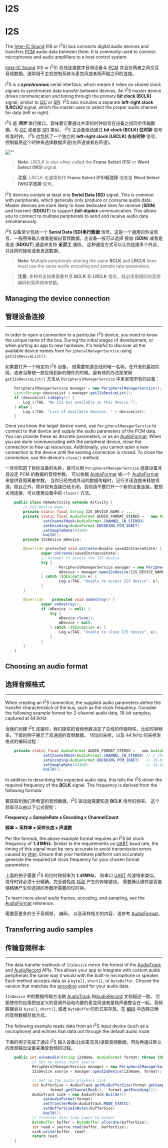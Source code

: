 # I2S

# I2S

The [Inter-IC Sound](https://en.wikipedia.org/wiki/I%C2%B2S) (IIS or I<sup>2</sup>S) bus connects digital audio devices and transfers [PCM](https://en.wikipedia.org/wiki/Pulse-code_modulation) audio data between them. It is commonly used to connect microphones and audio amplifiers to a host control system.

[Inter-IC Sound](https://en.wikipedia.org/wiki/I%C2%B2S) (IIS or I<sup>2</sup>S) 总线连接数字音频设备与 [PCM](https://en.wikipedia.org/wiki/Pulse-code_modulation) 并且在两者之间交互音频数据。通常用于主机控制系统与麦克风或者扬声器之间的连接。

I<sup>2</sup>S is a **_synchronous_** serial interface, which means it relies on shared clock signals to synchronize data transfer between devices. An I<sup>2</sup>S master device drives communication and timing through the primary **bit clock (BCLK)** signal, similar to [I2C](https://developer.android.google.cn/things/sdk/pio/i2c.html) or [SPI](https://developer.android.google.cn/things/sdk/pio/spi.html). I<sup>2</sup>S also includes a separate **left-right clock (LRCLK)** signal, which the master uses to select the proper audio channel for data (left or right).

I<sup>2</sup>S 是 **_同步_** 串行接口，意味着它要通过共享的时钟信号在设备之间同步传输数据。与 [I2C](https://developer.android.google.cn/things/sdk/pio/i2c.html) 或者是 [SPI](https://developer.android.google.cn/things/sdk/pio/spi.html) 类似， I<sup>2</sup>S 主设备驱动通过 **bit clock (BCLK) 位时钟** 信号校准时钟。 I<sup>2</sup>S 也包括了一个独立的 **left-right clock (LRCLK) 左右时钟** 信号，控制器用这个时钟来选择数据声道(左声道或者右声道)。

![""](https://developer.android.google.cn/things/images/i2s-connections.png)


> **Note:**  LRCLK is also often called the **Frame Select (FS)** or **Word Select (WS)** signal.

> **注意:** LRCLK 也通常称作 **Frame Select (FS)帧选择** 或者是 **Word Select (WS)字选择** 信号。 

I<sup>2</sup>S devices contain at least one **Serial Data (SD)** signal. This is common with peripherals, which generally only produce or consume audio data. Master devices are more likely to have dedicated lines for receive (**SDIN**) and transmit (**SDOUT**) to support **_full-duplex_** communication. This allows you to connect to multiple peripherals to send and receive audio data simultaneously.

 I<sup>2</sup>S 设备至少包括一个 **Serial Data (SD)串行数据** 信号。这是一个通用的外设信号，一般用来输入或者是输出音频数据。主设备一般可以选择 接收 (**SDIN**) 或者是发送 (**SDOUT**) 通道来支持 **全双工** 通信。 这种通信方式可以让你连接多个外设，并且同时接收或者发送数据。

> **Note:** Multiple peripherals sharing the same **BCLK** and **LRCLK** lines must use the same audio encoding and sample rate parameters.

> **注意:** 多种外设如果需要共享 **BCLK** 和 **LRCLK** 信号，就必须用相同的音频编码和采样频率参数。

## Managing the device connection

## 管理设备连接

* * *

In order to open a connection to a particular I<sup>2</sup>S device, you need to know the unique name of the bus. During the initial stages of development, or when porting an app to new hardware, it's helpful to discover all the available device names from `PeripheralManagerService` using `getI2sDeviceList()`:

如果要打开一个特定的 I<sup>2</sup>S 设备， 就需要知道总线的唯一名称。在开发的最初阶段，或者当移植一款应用到新的硬件的时候。最有效的办法是使用 `getI2sDeviceList()` 方法从 `PeripheralManagerService` 中来发现所有的设备：

~~~java
    PeripheralManagerService manager = new PeripheralManagerService();
	List<String> deviceList = manager.getI2sDeviceList();
	if (deviceList.isEmpty()) {    
		Log.i(TAG, "No I2S bus available on this device.");
	} else {    
		Log.i(TAG, "List of available devices: " + deviceList);
	}
~~~

Once you know the target device name, use `PeripheralManagerService` to connect to that device and supply the audio parameters of the PCM data. You can provide these as discrete parameters, or as an [AudioFormat](https://developer.android.google.cn/reference/android/media/AudioFormat.html). When you are done communicating with the peripheral device, close the connection to free up resources. Additionally, you cannot open a new connection to the device until the existing connection is closed. To close the connection, use the device's `close()` method.

一旦你知道了目标设备的名称，就可以用 `PeripheralManagerService` 连接设备并且设定 PCM 的数据的音频参数。 可以依据 [AudioFormat](https://developer.android.google.cn/reference/android/media/AudioFormat.html) 或一个 [AudioFormat](https://developer.android.google.cn/reference/android/media/AudioFormat.html) 来提供音频离散参数。 当你已经完成外设的数据传输时，记行关闭连接来释放资源。除此之外，除非现有连接已经关闭，否则请不要打开一个新的设备连接。要想关闭连接，可以使用设备中的 `close()` 方法。

~~~java
    public class HomeActivity extends Activity {    
		// I2S Device Name    
		private static final String I2S_DEVICE_NAME = ...;    
		private static final AudioFormat AUDIO_FORMAT_STEREO =   new AudioFormat.Builder()            
				.setChannelMask(AudioFormat.CHANNEL_IN_STEREO)            
				.setEncoding(AudioFormat.ENCODING_PCM_16BIT)            
				.setSampleRate(44100)            
				.build();    
		private I2sDevice mDevice;    

		@Override protected void onCreate(Bundle savedInstanceState) {        
				super.onCreate(savedInstanceState);        
				// Attempt to access the I2C device        
				try {            
						PeripheralManagerService manager = new PeripheralManagerService();            
						mDevice = manager.openI2sDevice(I2S_DEVICE_NAME, AUDIO_FORMAT_STEREO);        
				} catch (IOException e) {            
						Log.w(TAG, "Unable to access I2S device", e);        
				}    
		}    

		@Override    protected void onDestroy() {        
				super.onDestroy();        
				if (mDevice != null) {            
					try {                
						mDevice.close();                
						mDevice = null;            
					} catch (IOException e) {                
						Log.w(TAG, "Unable to close I2S device", e);            
					}        
				}    
		}
	}
~~~

## Choosing an audio format

## 选择音频格式

* * *

When creating an I<sup>2</sup>S connection, the supplied audio parameters define the transfer characteristics of the bus, such as the clock frequency. Consider the following example format for 2-channel audio data, 16-bit samples, captured at 44.1kHz:

当我们创建 I<sup>2</sup>S 连接时，我们提供的音频参数决定了总线的传输特性，比如时钟频率。下面的例子展示了双通道的音频数据， 16位的采样，以及 44.1kHz 的采样率格式的编码过程：

~~~java
    private static final AudioFormat AUDIO_FORMAT_STEREO =   new AudioFormat.Builder()        
				.setChannelMask(AudioFormat.CHANNEL_IN_STEREO) // 2 channels        
				.setEncoding(AudioFormat.ENCODING_PCM_16BIT)   // 16-bit samples        
				.setSampleRate(44100)                          // 44.1kHz        
				.build();
~~~

In addition to describing the expected audio data, this tells the I<sup>2</sup>S driver the required frequency of the **BCLK** signal. The frequency is derived from the following formula:

要获取到我们所希望的音频数据，I<sup>2</sup>S 驱动就需要知道 **BCLK** 信号的频率。 这个频率可以由以下公式得到：

**Frequency = SampleRate x Encoding x ChannelCount**

**频率 = 采样率 x 采样长度 x 声道数**

Per the formula, the above example format requires an I<sup>2</sup>S bit clock frequency of **_1.41MHz_**. Similar to the requirements on [UART](https://developer.android.google.cn/things/sdk/pio/uart.html) baud rate, the timing of this signal must be very accurate to avoid transmission errors caused by [jitter](https://en.wikipedia.org/wiki/Jitter). Ensure that your hardware platform can accurately generate the required bit clock frequency for your chosen format parameters.

上面的例子需要 I<sup>2</sup>S 的位时钟频率为 **_1.41MHz_**。 和串口 [UART](https://developer.android.google.cn/things/sdk/pio/uart.html) 的波特率类似。 信号时钟必须十分精确，完全避免由 [抖动](https://en.wikipedia.org/wiki/Jitter) 产生的传输错误。 需要确认硬件是否能够精确产生你选择的参数所需要的位时钟。

To learn more about audio frames, encoding, and sampling, see the [AudioFormat](https://developer.android.google.cn/reference/android/media/AudioFormat.html) reference.

需要获更多的关于音频帧， 编码， 以及采样相关的内容，请参考 [AudioFormat](https://developer.android.google.cn/reference/android/media/AudioFormat.html)。

## Transferring audio samples


## 传输音频样本

* * *

The data transfer methods of `I2sDevice` mirror the format of the [AudioTrack](https://developer.android.google.cn/reference/android/media/AudioTrack.html) and [AudioRecord](https://developer.android.google.cn/reference/android/media/AudioRecord.html) APIs. This allows your app to integrate with custom audio peripherals the same way it would with the built-in microphone or speaker. Each method accepts data as a `byte[]`, `short[]`, or `ByteBuffer`. Choose the version that matches the [encoding](https://developer.android.google.cn/reference/android/media/AudioFormat.html#encoding) used for your audio data.

`I2sDevice` 中的数据传输方法跟 [AudioTrack](https://developer.android.google.cn/reference/android/media/AudioTrack.html) 和[AudioRecord](https://developer.android.google.cn/reference/android/media/AudioRecord.html) 文档描述一致。 它能使你的应用把自定义的音频外设和内置的麦克风或者是扬声器整合在一起。音频数据会以 `byte[]`, `short[]`, 或者 `ByteBuffer`的形式来存放。在 [编码](https://developer.android.google.cn/reference/android/media/AudioFormat.html#encoding) 中选择正确的音频数据存放方式。

The following example reads data from an I<sup>2</sup>S input device (such as a microphone) and echoes that data out through the default audio route:

下面的例子完成了通过 I<sup>2</sup>S 输入设备(比如麦克风)读取音频数据，然后再通过默认的音频输出设备来播放音频的过程。

~~~java
    public int echoAudio(String i2sName, AudioFormat format) throws IOException {    
			// Set up audio input source    
			PeripheralManagerService manager = new PeripheralManagerService();    
			I2sDevice source = manager.openI2sDevice(i2sName, format);    

			// Set up the audio playback sink    
			int bufferSize = AudioTrack.getMinBufferSize(format.getSampleRate(), 
					format.getChannelMask(),  format.getEncoding());    
			AudioTrack sink = new AudioTrack.Builder()   
				.setAudioFormat(format)
				.setTransferMode(AudioTrack.MODE_STATIC)
				.setBufferSizeInBytes(bufferSize)
				.build();
			// Transfer data from input to output    
			ByteBuffer buffer = ByteBuffer.allocate(bufferSize);
			int read = source.read(buffer, bufferSize); 
			sink.write(buffer, read); 
			return read;
	}
~~~
